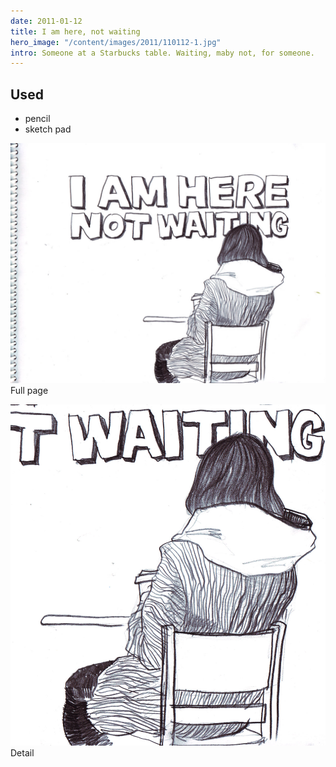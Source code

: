 ```yaml
---
date: 2011-01-12
title: I am here, not waiting
hero_image: "/content/images/2011/110112-1.jpg"
intro: Someone at a Starbucks table. Waiting, maby not, for someone.
---
```


## Used

- pencil
- sketch pad

![full page](/content/images/2011/110112-1.jpg)
Full page

![detail 1](/content/images/2011/110112-1_detail.jpg)
Detail
